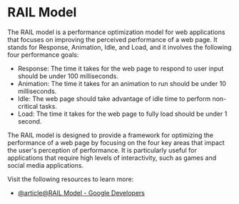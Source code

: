 # RAIL Model

The RAIL model is a performance optimization model for web applications that focuses on improving the perceived performance of a web page. It stands for Response, Animation, Idle, and Load, and it involves the following four performance goals:

- Response: The time it takes for the web page to respond to user input should be under 100 milliseconds.
- Animation: The time it takes for an animation to run should be under 10 milliseconds.
- Idle: The web page should take advantage of idle time to perform non-critical tasks.
- Load: The time it takes for the web page to fully load should be under 1 second.

The RAIL model is designed to provide a framework for optimizing the performance of a web page by focusing on the four key areas that impact the user's perception of performance. It is particularly useful for applications that require high levels of interactivity, such as games and social media applications.

Visit the following resources to learn more:

- [@article@RAIL Model - Google Developers](https://developers.google.com/web/fundamentals/performance/rail)
